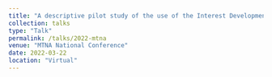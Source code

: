 ```yaml
---
title: "A descriptive pilot study of the use of the Interest Development Scale to measure interest development in instrumental practice in adolescent piano students"
collection: talks
type: "Talk"
permalink: /talks/2022-mtna
venue: "MTNA National Conference"
date: 2022-03-22
location: "Virtual"
---
```



